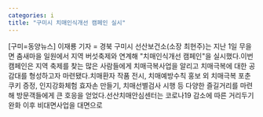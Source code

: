 ```yaml
---
categories: i
title: "구미시 치매인식개선 캠페인 실시"
---
```

[구미=동양뉴스] 이재룡 기자 = 경북 구미시 선산보건소(소장 최현주)는 지난 1일 무을면 춤새마을 일원에서 지역 버섯축제와 연계해 "치매인식개선 캠페인"을 실시했다.이번 캠페인은 지역 축제를 찾는 많은 사람들에게 치매극복사업을 알리고 치매극복에 대한 공감대를 형성하고자 마련됐다.치매환자 작품 전시, 치매예방수칙 홍보 외 치매극복 포춘쿠키 증정, 인지강화체험 효자손 만들기, 치매선별검사 시행 등 다양한 즐길거리를 마련해 방문객들에게 큰 호응을 얻었다.선산치매안심센터는 코로나19 감소에 따른 거리두기 완화 이후 비대면사업을 대면으로